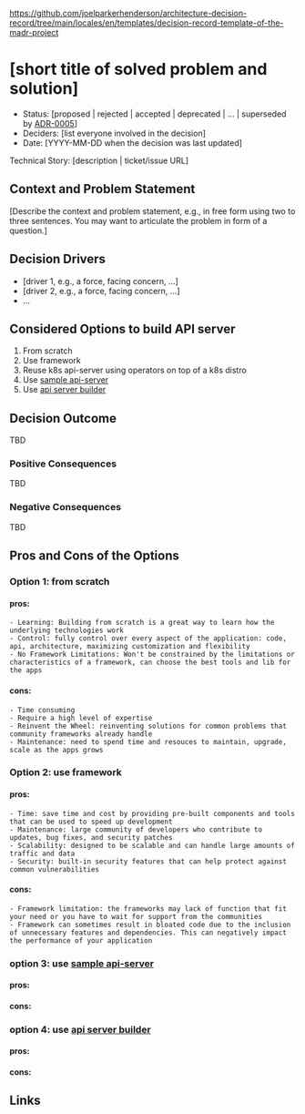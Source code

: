 https://github.com/joelparkerhenderson/architecture-decision-record/tree/main/locales/en/templates/decision-record-template-of-the-madr-project

# [short title of solved problem and solution]

* Status: [proposed | rejected | accepted | deprecated | … | superseded by [ADR-0005](0005-example.md)] <!-- optional -->
* Deciders: [list everyone involved in the decision] <!-- optional -->
* Date: [YYYY-MM-DD when the decision was last updated] <!-- optional -->

Technical Story: [description | ticket/issue URL] <!-- optional -->

## Context and Problem Statement

[Describe the context and problem statement, e.g., in free form using two to three sentences. You may want to articulate the problem in form of a question.]

## Decision Drivers <!-- optional -->

* [driver 1, e.g., a force, facing concern, …]
* [driver 2, e.g., a force, facing concern, …]
* … <!-- numbers of drivers can vary -->

## Considered Options to build API server

1. From scratch
2. Use framework
3. Reuse k8s api-server using operators on top of a k8s distro
3. Use [sample api-server](https://github.com/kubernetes/sample-apiserver)
4. Use [api server builder](https://github.com/kubernetes-sigs/apiserver-builder-alpha)

## Decision Outcome

TBD

### Positive Consequences 

TBD

### Negative Consequences 

TBD

## Pros and Cons of the Options 

### Option 1: from scratch
#### pros:
    - Learning: Building from scratch is a great way to learn how the underlying technologies work
    - Control: fully control over every aspect of the application: code, api, architecture, maximizing customization and flexibility
    - No Framework Limitations: Won't be constrained by the limitations or characteristics of a framework, can choose the best tools and lib for the apps
#### cons:
    - Time consuming
    - Require a high level of expertise
    - Reinvent the Wheel: reinventing solutions for common problems that community frameworks already handle
    - Maintenance: need to spend time and resouces to maintain, upgrade, scale as the apps grows

### Option 2: use framework

#### pros:
    - Time: save time and cost by providing pre-built components and tools that can be used to speed up development
    - Maintenance: large community of developers who contribute to updates, bug fixes, and security patches
    - Scalability: designed to be scalable and can handle large amounts of traffic and data
    - Security: built-in security features that can help protect against common vulnerabilities
#### cons:
    - Framework limitation: the frameworks may lack of function that fit your need or you have to wait for support from the communities
    - Framework can sometimes result in bloated code due to the inclusion of unnecessary features and dependencies. This can negatively impact the performance of your application


### option 3: use [sample api-server](https://github.com/kubernetes/sample-apiserver)

#### pros:

#### cons:

### option 4: use [api server builder](https://github.com/kubernetes-sigs/apiserver-builder-alpha)

#### pros:

#### cons:

## Links
